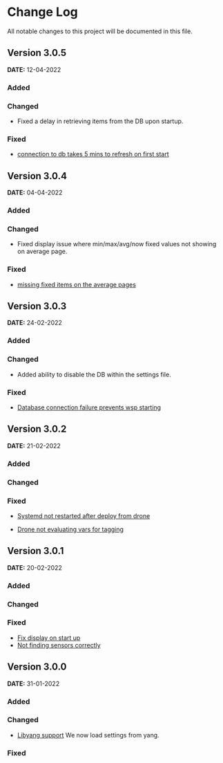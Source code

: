 # Change Log
All notable changes to this project will be documented in this file.

## Version 3.0.5

**DATE:** 12-04-2022

### Added

### Changed

- Fixed a delay in retrieving items from the DB upon startup.

### Fixed

- [connection to db takes 5 mins to refresh on first start](https://vcs.monotok.org/WeatherStationProject/weatherStationPlus/issues/20)

## Version 3.0.4

**DATE:** 04-04-2022

### Added

### Changed

- Fixed display issue where min/max/avg/now fixed values not showing on average page.

### Fixed

- [missing fixed items on the average pages](https://vcs.monotok.org/WeatherStationProject/weatherStationPlus/issues/18)

## Version 3.0.3

**DATE:** 24-02-2022

### Added

### Changed

- Added ability to disable the DB within the settings file.

### Fixed

- [Database connection failure prevents wsp starting](https://vcs.monotok.org/WeatherStationProject/weatherStationPlus/issues/1)

## Version 3.0.2

**DATE:** 21-02-2022

### Added

### Changed

### Fixed

- [Systemd not restarted after deploy from drone](https://vcs.monotok.org/WeatherStationProject/weatherStationPlus/issues/11)

- [Drone not evaluating vars for tagging](https://vcs.monotok.org/WeatherStationProject/weatherStationPlus/issues/12)

## Version 3.0.1

**DATE:** 20-02-2022

### Added

### Changed

### Fixed

- [Fix display on start up](https://vcs.monotok.org/WeatherStationProject/weatherStationPlus/issues/5)
- [Not finding sensors correctly](https://vcs.monotok.org/WeatherStationProject/weatherStationPlus/issues/8)

## Version 3.0.0

**DATE:** 31-01-2022

### Added

### Changed

- [Libyang support](https://vcs.monotok.org/WeatherStationProject/weatherStationPlus/issues/4)
  We now load settings from yang.

### Fixed
